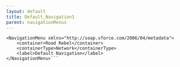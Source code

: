 ```yaml
---
layout: default
title: Default_Navigation1
parent: navigationMenus
---
```


```<?xml version="1.0" encoding="UTF-8"?>
<NavigationMenu xmlns="http://soap.sforce.com/2006/04/metadata">
    <container>Road Rebel</container>
    <containerType>Network</containerType>
    <label>Default Navigation</label>
</NavigationMenu>```
